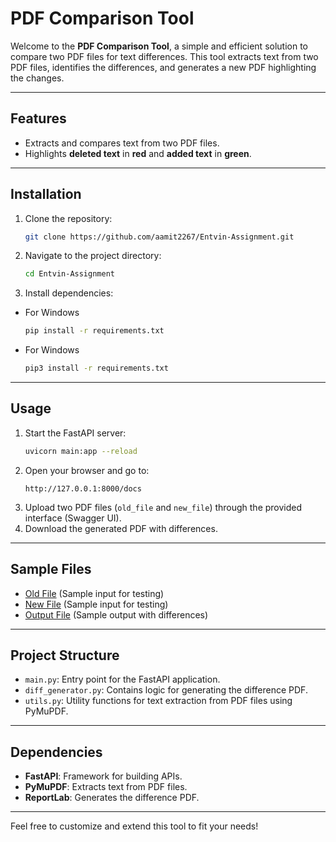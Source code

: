 # PDF Comparison Tool

Welcome to the **PDF Comparison Tool**, a simple and efficient solution to compare two PDF files for text differences. This tool extracts text from two PDF files, identifies the differences, and generates a new PDF highlighting the changes.

---

## Features

- Extracts and compares text from two PDF files.
- Highlights **deleted text** in **red** and **added text** in **green**.

---

## Installation

1. Clone the repository:
   ```bash
   git clone https://github.com/aamit2267/Entvin-Assignment.git
   ```
2. Navigate to the project directory:
   ```bash
   cd Entvin-Assignment
   ```
3. Install dependencies:
- For Windows
   ```bash
   pip install -r requirements.txt
   ```
- For Windows
   ```bash
   pip3 install -r requirements.txt
   ```

---

## Usage

1. Start the FastAPI server:
   ```bash
   uvicorn main:app --reload
   ```
2. Open your browser and go to:
   ```
   http://127.0.0.1:8000/docs
   ```
3. Upload two PDF files (`old_file` and `new_file`) through the provided interface (Swagger UI).
4. Download the generated PDF with differences.

---

## Sample Files

- [Old File](https://github.com/aamit2267/Entvin-Assignment/blob/main/uploads/oldPDF.pdf) (Sample input for testing)
- [New File](https://github.com/aamit2267/Entvin-Assignment/blob/main/uploads/latestPDF.pdf) (Sample input for testing)
- [Output File](https://github.com/aamit2267/Entvin-Assignment/blob/main/output/diff_output.pdf) (Sample output with differences)

---

## Project Structure

- `main.py`: Entry point for the FastAPI application.
- `diff_generator.py`: Contains logic for generating the difference PDF.
- `utils.py`: Utility functions for text extraction from PDF files using PyMuPDF.

---

## Dependencies

- **FastAPI**: Framework for building APIs.
- **PyMuPDF**: Extracts text from PDF files.
- **ReportLab**: Generates the difference PDF.

--- 

Feel free to customize and extend this tool to fit your needs!